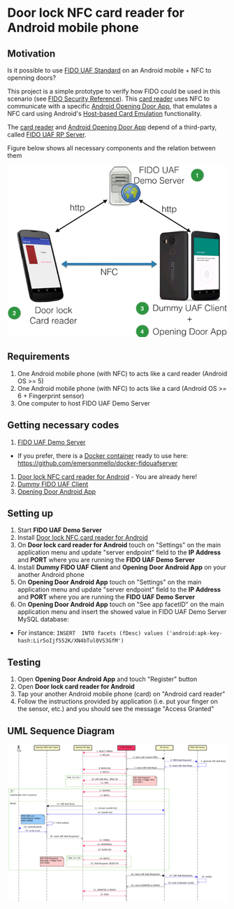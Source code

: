 # Door lock NFC card reader for Android mobile phone

## Motivation

Is it possible to use [FIDO UAF Standard](https://fidoalliance.org/specifications/download/) on an Android mobile + NFC to openning doors?

This project is a simple prototype to verify how FIDO could be used in this scenario (see [FIDO Security Reference](https://fidoalliance.org/specs/fido-uaf-v1.0-ps-20141208/fido-security-ref-v1.0-ps-20141208.html#threats-to-the-secure-channel-between-client-and-relying-party)). This [card reader](https://github.com/emersonmello/DoorlockCardReader) uses NFC to communicate with a specific [Android Opening Door App](https://github.com/emersonmello/openingdoor), that emulates a NFC card using Android's [Host-based Card Emulation](https://developer.android.com/guide/topics/connectivity/nfc/hce.html) functionality. 

The [card reader](https://github.com/emersonmello/DoorlockCardReader) and [Android Opening Door App](https://github.com/emersonmello/openingdoor) depend of a third-party, called [FIDO UAF RP Server](https://github.com/emersonmello/UAF).

Figure below shows all necessary components and the relation between them

![alt text](components.png "Communication diagram")

## Requirements

1. One Android mobile phone (with NFC) to acts like a card reader (Android OS >= 5)
1. One Android mobile phone (with NFC) to acts like a card (Android OS >= 6 + Fingerprint sensor)
1. One computer to host FIDO UAF Demo Server

## Getting necessary codes 

1. [FIDO UAF Demo Server](https://github.com/emersonmello/UAF)
  - If you prefer, there is a [Docker container](https://www.docker.com/what-docker) ready to use here: https://github.com/emersonmello/docker-fidouafserver
1. [Door lock NFC card reader for Android](https://github.com/emersonmello/DoorlockCardReader) - You are already here!
1. [Dummy FIDO UAF Client](https://github.com/emersonmello/dummyuafclient)
1. [Opening Door Android App](https://github.com/emersonmello/openingdoor)


## Setting up

1. Start **FIDO UAF Demo Server**
1. Install [Door lock NFC card reader for Android](https://github.com/emersonmello/DoorlockCardReader)
1. On **Door lock card reader for Android** touch on "Settings" on the main application menu and update "server endpoint" field to the **IP Address** and **PORT** where you are running the **FIDO UAF Demo Server**
1. Install **Dummy FIDO UAF Client** and **Opening Door Android App** on your another Android phone
1. On **Opening Door Android App** touch on "Settings" on the main application menu and update "server endpoint" field to the **IP Address** and **PORT** where you are running the **FIDO UAF Demo Server**  
1. On **Opening Door Android App** touch on "See app facetID" on the main application menu and insert the showed value in FIDO UAF Demo Server MySQL database:
  - For instance: ```INSERT  INTO facets (fDesc) values ('android:apk-key-hash:Lir5oIjf552K/XN4bTul0VS3GfM')```

## Testing 

1. Open **Opening Door Android App** and touch "Register" button
1. Open **Door lock card reader for Android**
1. Tap your another Android mobile phone (card) on "Android card reader"
1. Follow the instructions provided by application (i.e. put your finger on the sensor, etc.) and you should see the message "Access Granted"

## UML Sequence Diagram 

![alt text](sd_doorlock.png "Communication diagram")


